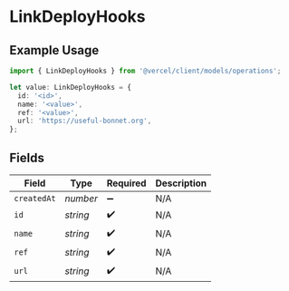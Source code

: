 # LinkDeployHooks

## Example Usage

```typescript
import { LinkDeployHooks } from '@vercel/client/models/operations';

let value: LinkDeployHooks = {
  id: '<id>',
  name: '<value>',
  ref: '<value>',
  url: 'https://useful-bonnet.org',
};
```

## Fields

| Field       | Type     | Required           | Description |
| ----------- | -------- | ------------------ | ----------- |
| `createdAt` | _number_ | :heavy_minus_sign: | N/A         |
| `id`        | _string_ | :heavy_check_mark: | N/A         |
| `name`      | _string_ | :heavy_check_mark: | N/A         |
| `ref`       | _string_ | :heavy_check_mark: | N/A         |
| `url`       | _string_ | :heavy_check_mark: | N/A         |
